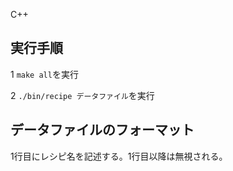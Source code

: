 C++

実行手順
--------

1 `make all`を実行

2 `./bin/recipe データファイル`を実行

データファイルのフォーマット
--------------

1行目にレシピ名を記述する。1行目以降は無視される。
